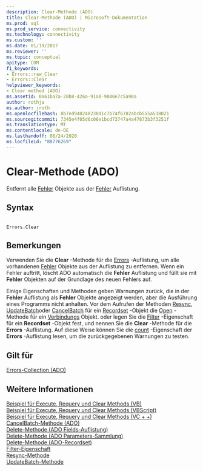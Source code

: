 ```yaml
---
description: Clear-Methode (ADO)
title: Clear-Methode (ADO) | Microsoft-Dokumentation
ms.prod: sql
ms.prod_service: connectivity
ms.technology: connectivity
ms.custom: ''
ms.date: 01/19/2017
ms.reviewer: ''
ms.topic: conceptual
apitype: COM
f1_keywords:
- Errors::raw_Clear
- Errors::Clear
helpviewer_keywords:
- Clear method [ADO]
ms.assetid: 0a61ba7a-20b8-426a-91a0-9040e7c5a98a
author: rothja
ms.author: jroth
ms.openlocfilehash: 8b7ed940248230d1c7b74f6782abcb555a538021
ms.sourcegitcommit: 7345e4f05d6c06e1bcd73747a4a47873b3f3251f
ms.translationtype: MT
ms.contentlocale: de-DE
ms.lasthandoff: 08/24/2020
ms.locfileid: "88776269"
---
```

# <a name="clear-method-ado"></a>Clear-Methode (ADO)
Entfernt alle [Fehler](./error-object.md) Objekte aus der [Fehler](./errors-collection-ado.md) Auflistung.  
  
## <a name="syntax"></a>Syntax  
  
```  
  
Errors.Clear  
```  
  
## <a name="remarks"></a>Bemerkungen  
 Verwenden Sie die **Clear** -Methode für die [Errors](./errors-collection-ado.md) -Auflistung, um alle vorhandenen [Fehler](./error-object.md) Objekte aus der Auflistung zu entfernen. Wenn ein Fehler auftritt, löscht ADO automatisch die **Fehler** Auflistung und füllt sie mit **Fehler** Objekten auf der Grundlage des neuen Fehlers auf.  
  
 Einige Eigenschaften und Methoden geben Warnungen zurück, die in der **Fehler** Auflistung als **Fehler** Objekte angezeigt werden, aber die Ausführung eines Programms nicht anhalten. Vor dem Aufrufen der Methoden [Resync](./resync-method.md), [UpdateBatch](./updatebatch-method.md)oder [CancelBatch](./cancelbatch-method-ado.md) für ein [Recordset](./recordset-object-ado.md) -Objekt die [Open](./open-method-ado-connection.md) -Methode für ein [Verbindungs](./connection-object-ado.md) Objekt. oder legen Sie die [Filter](./filter-property.md) -Eigenschaft für ein **Recordset** -Objekt fest, und nennen Sie die **Clear** -Methode für die **Errors** -Auflistung. Auf diese Weise können Sie die [count](./count-property-ado.md) -Eigenschaft der **Errors** -Auflistung lesen, um die zurückgegebenen Warnungen zu testen.  
  
## <a name="applies-to"></a>Gilt für  
 [Errors-Collection (ADO)](./errors-collection-ado.md)  
  
## <a name="see-also"></a>Weitere Informationen  
 [Beispiel für Execute, Requery und Clear Methods (VB)](./execute-requery-and-clear-methods-example-vb.md)   
 [Beispiel für Execute, Requery und Clear Methods (VBScript)](./execute-requery-and-clear-methods-example-vbscript.md)   
 [Beispiel für Execute, Requery und Clear Methods (VC + +)](./execute-requery-and-clear-methods-example-vc.md)   
 [CancelBatch-Methode (ADO)](./cancelbatch-method-ado.md)   
 [Delete-Methode (ADO Fields-Auflistung)](./delete-method-ado-fields-collection.md)   
 [Delete-Methode (ADO Parameters-Sammlung)](./delete-method-ado-parameters-collection.md)   
 [Delete-Methode (ADO-Recordset)](./delete-method-ado-recordset.md)   
 [Filter-Eigenschaft](./filter-property.md)   
 [Resync-Methode](./resync-method.md)   
 [UpdateBatch-Methode](./updatebatch-method.md)